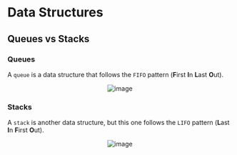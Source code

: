 # Data Structures

## Queues vs Stacks
### Queues
A `queue` is a data structure that follows the `FIFO` pattern (<b>F</b>irst <b>I</b>n <b>L</b>ast <b>O</b>ut).

<div align="center">
  
  ![image](https://user-images.githubusercontent.com/22435398/156929133-5a7807b0-f7e1-48b7-b4cc-513707888ed0.png)  
  
</div>


### Stacks
A `stack` is another data structure, but this one follows the `LIFO` pattern (<b>L</b>ast <b>I</b>n <b>F</b>irst <b>O</b>ut).

<div align="center">
  
  ![image](https://user-images.githubusercontent.com/22435398/156929149-984d20ef-1542-46c1-80c6-6fb35924c8f6.png)
  
</div>  
